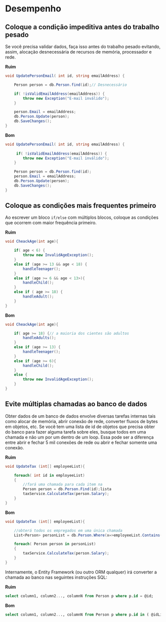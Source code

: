 # Desempenho

## Coloque a condição impeditiva antes do trabalho pesado

Se você precisa validar dados, faça isso antes do trabalho pesado evitando, assim, alocação desnecessária de recursos de memória, processador e rede.

**Ruim**

```cs
void UpdatePersonEmail( int id, string emailAddress) {

    Person person = db.Person.find(id);// Desnecessário

    if( !isValidEmailAddress(emailAddress)) {
        throw new Exception("E-mail inválido");
    }

    person.Email = emailAddress;
    db.Person.Update(person);
    db.SaveChanges();
}
```

**Bom**

```cs
void UpdatePersonEmail( int id, string emailAddress) {
    
     if( !isValidEmailAddress(emailAddress)) {
        throw new Exception("E-mail inválido");
    }

    Person person = db.Person.find(id);
    person.Email = emailAddress;
    db.Person.Update(person);
    db.SaveChanges();
}
```

## Coloque as condições mais frequentes primeiro

Ao escrever um bloco `if/else` com múltiplos blocos, coloque as condições que ocorrem com maior frequência primeiro.

**Ruim**

```cs
void CheackAge(int age){

    if( age < 6) {
        throw new InvalidAgeException();
    }
    else if (age >= 13 && age < 18) {
        handleTeenager();
    }
    else if (age >= 6 && age < 13>){
        handleChild();
    }
    else if ( age >= 18) {
        handleAdult();
    }
}
```

**Bom**

```cs
void CheackAge(int age){

    if( age >= 18) {// a maioria dos cientes são adultos
        handleAdults();
    }
    else if (age >= 13) {
        handleTeenager();
    }
    else if (age >= 6){
        handleChild();
    }
    else {
        throw new InvalidAgeException();
    }
}
```

## Evite múltiplas chamadas ao banco de dados

Obter dados de um banco de dados envolve diversas tarefas internas tais como alocar de memória, abrir conexão de rede, converter fluxos de bytes em objetos, etc. Se você tem uma lista de id de objetos que precisa obter do banco para fazer alguma tarefa sobre eles, busque todos em uma chamada e não um por um dentro de um loop. Essa pode ser a diferença entre abrir e fechar 5 mil conexões de rede ou abrir e fechar somente uma conexão.

**Ruim**

```cs
void UpdateTax (int[] employeeList){

    foreach( int id in employeeList)
    {
        //fará uma chamada para cada item na 
        Person person = db.Person.Find(id);lista
        taxService.CalculateTax(person.Salary);
    }
}
```

**Bom**

```cs
void UpdateTax (int[] employeeList){

    //obterá todos os empregados em uma única chamada
    List<Person> personList = db.Person.Where(x=>employeeList.Contains(x.Id)).ToList();

    foreach( Person person in personList)
    {        
        taxService.CalculateTax(person.Salary);
    }
}
```

Internamente, o Entity Framework (ou outro ORM qualquer) irá converter a chamada ao banco nas seguintes instruções SQL:

**Ruim**

```sql
select column1, column2..., columnN from Person p where p.id = @id;
```

**Bom**

```sql
select column1, column2..., columnN from Person p where p.id in ( @idList );
```